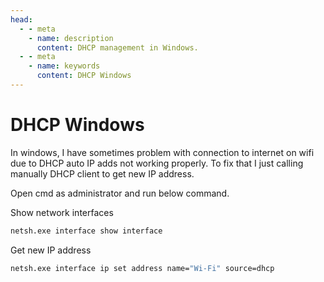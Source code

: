```yaml
---
head:
  - - meta
    - name: description
      content: DHCP management in Windows.
  - - meta
    - name: keywords
      content: DHCP Windows
---
```


# DHCP Windows

In windows, I have sometimes problem with connection to internet on wifi due to DHCP auto IP adds not working properly.
To fix that I just calling manually DHCP client to get new IP address.

Open cmd as administrator and run below command.

Show network interfaces

```sh
netsh.exe interface show interface
```

Get new IP address

```sh
netsh.exe interface ip set address name="Wi-Fi" source=dhcp
```
